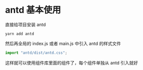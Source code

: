 # antd 基本使用

直接给项目安装 antd

```shell
yarn add antd
```

然后再全局的 index.js 或者 main.js 中引入 antd 的样式文件

```js
import "antd/dist/antd.css";
```

这样就可以使用组件库里面的组件了，每个组件单独从 antd 引入就好
